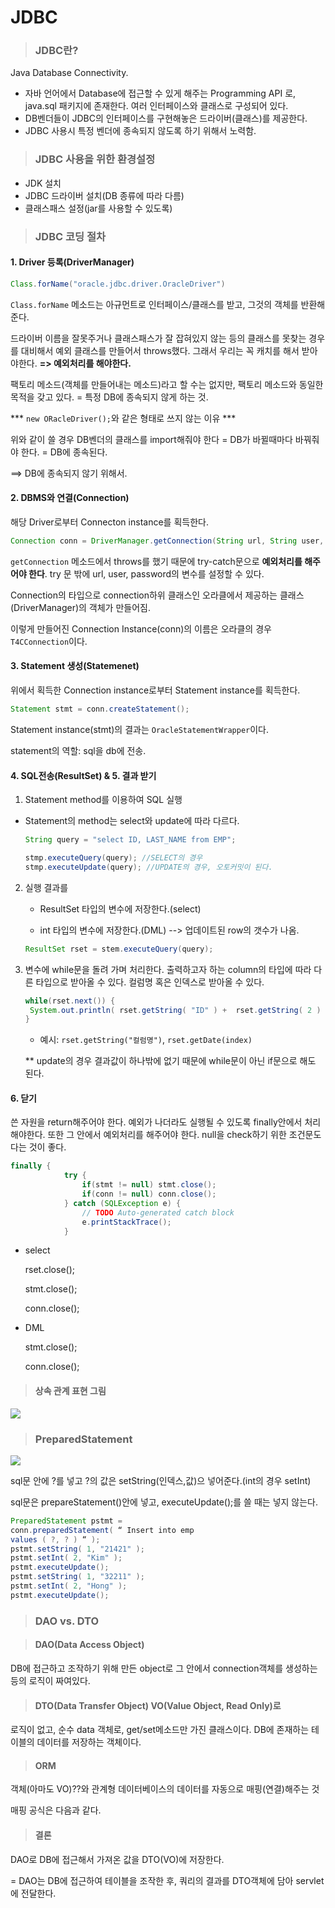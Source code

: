 # JDBC

>###  JDBC란?

Java Database Connectivity.

- 자바 언어에서 Database에 접근할 수 있게 해주는 Programming API 로, java.sql 패키지에 존재한다. 여러 인터페이스와 클래스로 구성되어 있다.
- DB벤더들이 JDBC의 인터페이스를 구현해놓은 드라이버(클래스)를 제공한다.
- JDBC 사용시 특정 벤더에 종속되지 않도록 하기 위해서 노력함. 

> ### JDBC 사용을 위한 환경설정

- JDK 설치
- JDBC 드라이버 설치(DB 종류에 따라 다름)
- 클래스패스 설정(jar를 사용할 수 있도록)

> ### JDBC 코딩 절차

#### 1. Driver 등록(DriverManager)

```java
Class.forName("oracle.jdbc.driver.OracleDriver")
```

`Class.forName` 메소드는 아규먼트로 인터페이스/클래스를 받고, 그것의 객체를 반환해준다. 

드라이버 이름을 잘못주거나 클래스패스가 잘 잡혀있지 않는 등의 클래스를 못찾는 경우를 대비해서 예외 클래스를 만들어서 throws했다. 그래서 우리는 꼭 캐치를 해서 받아야한다. **=> 예외처리를 해야한다.**

팩토리 메소드(객체를 만들어내는 메소드)라고 할 수는 없지만, 팩토리 메소드와 동일한 목적을 갖고 있다. = 특정 DB에 종속되지 않게 하는 것.

*** `new ORacleDriver();`와 같은 형태로 쓰지 않는 이유 ***

위와 같이 쓸 경우 DB벤더의 클래스를 import해줘야 한다 = DB가 바뀔때마다 바꿔줘야 한다. = DB에 종속된다.

==> DB에 종속되지 않기 위해서.



#### 2. DBMS와 연결(Connection)

해당 Driver로부터 Connecton instance를 획득한다. 

```java
Connection conn = DriverManager.getConnection(String url, String user, String password) 
```

`getConnection` 메소드에서 throws를 했기 때문에 try-catch문으로 **예외처리를 해주어야 한다**. try 문 밖에 url, user, password의 변수를 설정할 수 있다.

Connection의 타입으로 connection하위 클래스인 오라클에서 제공하는 클래스(DriverManager)의 객체가 만들어짐. 

이렇게 만들어진 Connection Instance(conn)의 이름은 오라클의 경우 `T4CConnection`이다.



#### 3. Statement 생성(Statemenet)

위에서 획득한 Connection instance로부터 Statement instance를 획득한다.

```java
Statement stmt = conn.createStatement();
```

Statement instance(stmt)의 결과는 `OracleStatementWrapper`이다.

statement의 역할: sql을 db에 전송.



#### 4. SQL전송(ResultSet) & 5. 결과 받기

1. Statement method를 이용하여 SQL 실행

- Statement의 method는 select와 update에 따라 다르다.

  ```java
  String query = "select ID, LAST_NAME from EMP";
  
  stmp.executeQuery(query); //SELECT의 경우
  stmp.executeUpdate(query); //UPDATE의 경우, 오토커밋이 된다.
  ```

2. 실행 결과를 

   - ResultSet 타입의 변수에 저장한다.(select)

   - int 타입의 변수에 저장한다.(DML) --> 업데이트된 row의 갯수가 나옴.

   ```java
   ResultSet rset = stem.executeQuery(query);		
   ```

3. 변수에 while문을 돌려 가며 처리한다. 출력하고자 하는 column의 타입에 따라 다른 타입으로 받아올 수 있다. 컬럼명 혹은 인덱스로 받아올 수 있다.

   ```java
   while(rset.next()) {
    System.out.println( rset.getString( "ID" ) +  rset.getString( 2 ) );
   }
   ```

   - 예시: `rset.getString("컬럼명")`, `rset.getDate(index)`

   ** update의 경우 결과값이 하나밖에 없기 때문에 while문이 아닌 if문으로 해도 된다.

   

#### 6. 닫기

쓴 자원을 return해주어야 한다. 예외가 나더라도 실행될 수 있도록 finally안에서 처리해야한다. 또한 그 안에서 예외처리를 해주어야 한다.  null을 check하기 위한 조건문도 다는 것이 좋다.

```java
finally {
			try {
				if(stmt != null) stmt.close();
				if(conn != null) conn.close();
			} catch (SQLException e) {
				// TODO Auto-generated catch block
				e.printStackTrace();
			}
```

- select

  rset.close();

  stmt.close();

  conn.close();

- DML

  stmt.close();

  conn.close();

> #### 상속 관계 표현 그림

![](C:\TIL\JDBC\JDBC_Interface_Inheritance_Relation.PNG)



> ### PreparedStatement

![](C:\TIL\JDBC\JDBC_PreparedStatement.PNG)

sql문 안에 ?를 넣고 ?의 값은 setString(인덱스,값)으 넣어준다.(int의 경우 setInt)

sql문은 prepareStatement()안에 넣고, executeUpdate();를 쓸 때는 넣지 않는다.

```java
PreparedStatement pstmt =
conn.preparedStatement( “ Insert into emp
values ( ?, ? ) “ );
pstmt.setString( 1, "21421" );
pstmt.setInt( 2, "Kim" );
pstmt.executeUpdate();
pstmt.setString( 1, "32211" );
pstmt.setInt( 2, "Hong" );
pstmt.executeUpdate();
```



> ### DAO vs. DTO

> #### DAO(Data Access Object)

DB에 접근하고 조작하기 위해 만든 object로 그 안에서 connection객체를 생성하는 등의 로직이 짜여있다. 

> #### DTO(Data Transfer Object) VO(Value Object, Read Only)로

로직이 없고, 순수 data 객체로, get/set메소드만 가진 클래스이다. DB에 존재하는 테이블의 데이터를 저장하는 객체이다.

> #### ORM

객체(아마도 VO)??와 관계형 데이터베이스의 데이터를 자동으로 매핑(연결)해주는 것

매핑 공식은 다음과 같다. 

> #### 결론

DAO로 DB에 접근해서 가져온 값을 DTO(VO)에 저장한다.

= DAO는 DB에 접근하여 테이블을 조작한 후, 쿼리의 결과를 DTO객체에 담아 servlet에 전달한다.





